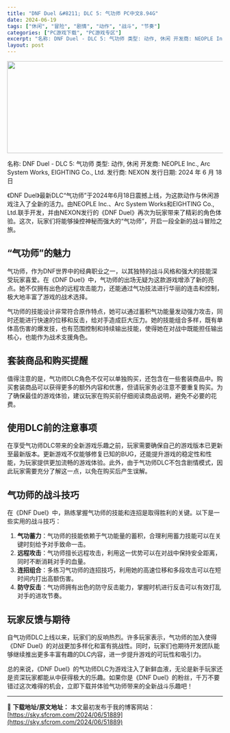```yaml
---
title: "DNF Duel &#8211; DLC 5: 气功师 PC中文8.94G"
date: 2024-06-19
tags: ["休闲", "冒险", "剧情", "动作", "战斗", "节奏"]
categories: ["PC游戏下载", "PC游戏专区"]
excerpt: "名称: DNF Duel - DLC 5: 气功师 类型: 动作, 休闲 开发商: NEOPLE Inc., Arc System Works, EIGHTING Co., Ltd. 发行商: NEXON 发行日期: 2024 年 6 月 18 日 《DNF Duel》最新DLC“气功师”于2024&hellip;"
layout: post
---
```


<img class="aligncenter size-full wp-image-51890" src="https://sky.sfcrom.com/wp-content/uploads/2024/06/2024061904080676.webp" alt="" width="660" height="215" />

名称: DNF Duel - DLC 5: 气功师
类型: 动作, 休闲
开发商: NEOPLE Inc., Arc System Works, EIGHTING Co., Ltd.
发行商: NEXON
发行日期: 2024 年 6 月 18 日

《DNF Duel》最新DLC“气功师”于2024年6月18日震撼上线，为这款动作与休闲游戏注入了全新的活力。由NEOPLE Inc.、Arc System Works和EIGHTING Co., Ltd.联手开发，并由NEXON发行的《DNF Duel》再次为玩家带来了精彩的角色体验。这次，玩家们将能够操控神秘而强大的“气功师”，开启一段全新的战斗冒险之旅。
<h2>“气功师”的魅力</h2>
气功师，作为DNF世界中的经典职业之一，以其独特的战斗风格和强大的技能深受玩家喜爱。在《DNF Duel》中，气功师的出场无疑为这款游戏增添了新的亮点。她不仅拥有出色的远程攻击能力，还能通过气功技法进行华丽的连击和控制，极大地丰富了游戏的战术选择。

气功师的技能设计非常符合原作特点，她可以通过蓄积气功能量发动强力攻击，同时还能进行快速的位移和反击，给对手造成巨大压力。她的技能组合多样，既有单体高伤害的爆发技，也有范围控制和持续输出技能，使得她在对战中既能担任输出核心，也能作为战术支援角色。
<h2>套装商品和购买提醒</h2>
值得注意的是，气功师DLC角色不仅可以单独购买，还包含在一些套装商品中。购买套装商品可以获得更多的额外内容和优惠，但请玩家务必注意不要重复购买。为了确保最佳的游戏体验，建议玩家在购买前仔细阅读商品说明，避免不必要的花费。
<h2>使用DLC前的注意事项</h2>
在享受气功师DLC带来的全新游戏乐趣之前，玩家需要确保自己的游戏版本已更新至最新版本。更新游戏不仅能够修复已知的BUG，还能提升游戏的稳定性和性能，为玩家提供更加流畅的游戏体验。此外，由于气功师DLC不包含剧情模式，因此玩家需要充分了解这一点，以免在购买后产生误解。
<h2>气功师的战斗技巧</h2>
在《DNF Duel》中，熟练掌握气功师的技能和连招是取得胜利的关键。以下是一些实用的战斗技巧：
<ol>
 	<li><strong>气功蓄力</strong>：气功师的技能依赖于气功能量的蓄积，合理利用蓄力技能可以在关键时刻给予对手致命一击。</li>
 	<li><strong>远程攻击</strong>：气功师擅长远程攻击，利用这一优势可以在对战中保持安全距离，同时不断消耗对手的血量。</li>
 	<li><strong>连招组合</strong>：多练习气功师的连招技巧，利用她的高速位移和多段攻击可以在短时间内打出高额伤害。</li>
 	<li><strong>防守反击</strong>：气功师拥有出色的防守反击能力，掌握时机进行反击可以有效打乱对手的进攻节奏。</li>
</ol>
<h2>玩家反馈与期待</h2>
自气功师DLC上线以来，玩家们的反响热烈。许多玩家表示，气功师的加入使得《DNF Duel》的对战更加多样化和富有挑战性。同时，玩家们也期待开发团队能够继续推出更多丰富有趣的DLC内容，进一步提升游戏的可玩性和吸引力。

总的来说，《DNF Duel》的气功师DLC为游戏注入了新鲜血液，无论是新手玩家还是资深玩家都能从中获得极大的乐趣。如果你是《DNF Duel》的粉丝，千万不要错过这次难得的机会，立即下载并体验气功师带来的全新战斗乐趣吧！

---
📖 **下载地址/原文地址：** 本文最初发布于我的博客网站：[https://sky.sfcrom.com/2024/06/51889](https://sky.sfcrom.com/2024/06/51889)
